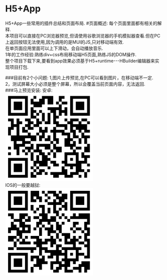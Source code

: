 # H5+App
H5+App一些常用的插件总结和页面布局.
#页面概述:
每个页面里面都有相关的解释.<br />
本项目可以直接在PC浏览器预览,但请使用谷歌浏览器的手机模拟器查看.但在PC上返回按钮无法使用,因为调用的是MUI的JS,只对移动端有效.<br />
在单页面应用里面可以上下滑动，会自动播放音乐.<br />
1年的工作经验:熟练div+css布局移动端H5页面,熟练JS的DOM操作.<br />
整个项目下载下来,要看到app效果必须基于H5+runtime---HBuilder编辑器来实现项目打包.<br />

###目前有2个小问题:
1,图片上传预览,在PC可以看到图片，在移动端不一定.<br />
2，测试屏幕大小必须是整个屏幕，所以会覆盖当前页面内容，无法返回.<br />
###马上预览安装:
安卓:<br />
![image](https://github.com/windtony/WebApp/blob/master/img/android.png)<br />
IOS的一般要越狱:<br />
![image](https://github.com/windtony/WebApp/blob/master/img/apple.png)
